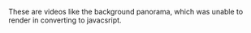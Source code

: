 These are videos like the background panorama, which was unable to render in converting to javacsript.

